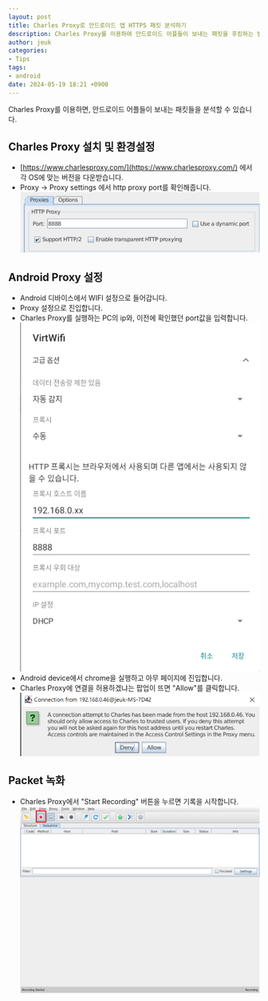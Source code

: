 ```yaml
---
layout: post
title: Charles Proxy로 안드로이드 앱 HTTPS 패킷 분석하기
description: Charles Proxy를 이용하여 안드로이드 어플들이 보내는 패킷을 후킹하는 방법에 대하여 안내합니다.
author: jeuk
categories:
- Tips
tags:
- android
date: 2024-05-19 18:21 +0900
---
```

Charles Proxy를 이용하면, 안드로이드 어플들이 보내는 패킷들을 분석할 수 있습니다.

## Charles Proxy 설치 및 환경설정
- [https://www.charlesproxy.com/](https://www.charlesproxy.com/) 에서 각 OS에 맞는 버전을 다운받습니다. 
- Proxy -> Proxy settings 에서 http proxy port를 확인해줍니다.
![alt text](/assets/img/charles_proxy/proxy_port.png)

## Android Proxy 설정
- Android 디바이스에서 WIFI 설정으로 들어갑니다.
- Proxy 설정으로 진입합니다.
- Charles Proxy를 실행하는 PC의 ip와, 이전에 확인했던 port값을 입력합니다.
![alt text](/assets/img/charles_proxy/wifi_settings.png)
- Android device에서 chrome을 실행하고 아무 페이지에 진입합니다.
- Charles Proxy에 연결을 허용하겠냐는 팝업이 뜨면 "Allow"를 클릭합니다.
![alt text](/assets/img/charles_proxy/allow.png)

## Packet 녹화
- Charles Proxy에서 "Start Recording" 버튼을 누르면 기록을 시작합니다.
![alt text](/assets/img/charles_proxy/recording.png)